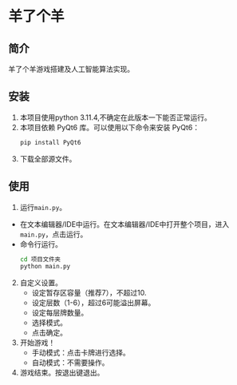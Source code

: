 # 羊了个羊

## 简介

羊了个羊游戏搭建及人工智能算法实现。

## 安装
1. 本项目使用python 3.11.4,不确定在此版本一下能否正常运行。
2. 本项目依赖 PyQt6 库。可以使用以下命令来安装 PyQt6：
    ```bash
    pip install PyQt6
    ```
3. 下载全部源文件。
## 使用
1. 运行`main.py`。
- 在文本编辑器/IDE中运行。在文本编辑器/IDE中打开整个项目，进入`main.py`，点击运行。
- 命令行运行。
     ```bash
     cd 项目文件夹
     python main.py
     ```
2. 自定义设置。
   - 设定暂存区容量（推荐7），不超过10.
   - 设定层数（1-6），超过6可能溢出屏幕。
   - 设定每层牌数量。
   - 选择模式。
   - 点击确定。
3. 开始游戏！
   - 手动模式：点击卡牌进行选择。
   - 自动模式：不需要操作。
4. 游戏结束。按退出键退出。